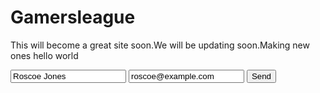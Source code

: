 # Gamersleague
This will become a great site soon.We will be updating soon.Making new ones
hello world
<form action="https://send.pageclip.co/E5MWFPscqwpJ7Q7WW687dBQgsnj7QJGy" class="pageclip-form" method="post">
  <!-- Replace these inputs with your own. Make sure they have a "name" attribute! -->
  <input type="text" name="name" value="Roscoe Jones" />
  <input type="email" name="email" value="roscoe@example.com" />

  <!-- This button will have a loading spinner. Keep the inner span for best results. -->
  <button type="submit" class="pageclip-form__submit">
    <span>Send</span>
  </button>
</form>
